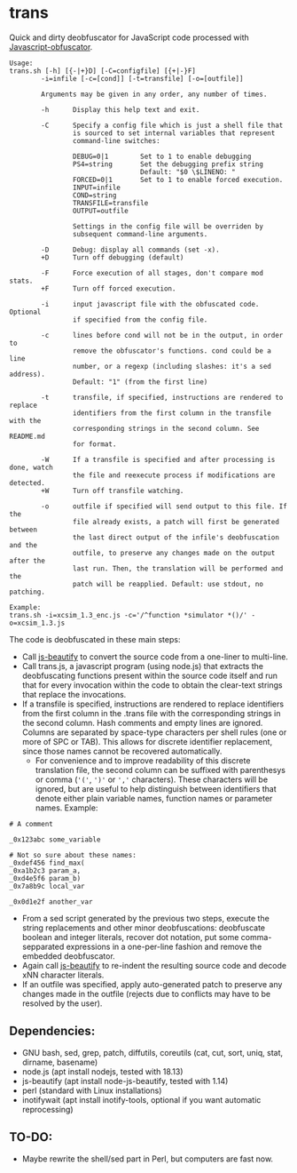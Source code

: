 # trans

Quick and dirty deobfuscator for JavaScript code processed with [Javascript-obfuscator](https://github.com/javascript-obfuscator/javascript-obfuscator).

```
Usage:
trans.sh [-h] [{-|+}D] [-C=configfile] [{+|-}F]
        -i=infile [-c=[cond]] [-t=transfile] [-o=[outfile]]

        Arguments may be given in any order, any number of times.

        -h      Display this help text and exit.

        -C      Specify a config file which is just a shell file that
                is sourced to set internal variables that represent
                command-line switches:

                DEBUG=0|1        Set to 1 to enable debugging
                PS4=string       Set the debugging prefix string
                                 Default: "$0 \$LINENO: "
                FORCED=0|1       Set to 1 to enable forced execution.
                INPUT=infile
                COND=string
                TRANSFILE=transfile
                OUTPUT=outfile

                Settings in the config file will be overriden by
                subsequent command-line arguments.

        -D      Debug: display all commands (set -x).
        +D      Turn off debugging (default)

        -F      Force execution of all stages, don't compare mod stats.
        +F      Turn off forced execution.

        -i      input javascript file with the obfuscated code. Optional
                if specified from the config file.

        -c      lines before cond will not be in the output, in order to
                remove the obfuscator's functions. cond could be a line
                number, or a regexp (including slashes: it's a sed address).
                Default: "1" (from the first line)

        -t      transfile, if specified, instructions are rendered to replace
                identifiers from the first column in the transfile with the
                corresponding strings in the second column. See README.md
                for format.

        -W      If a transfile is specified and after processing is done, watch
                the file and reexecute process if modifications are detected.
        +W      Turn off transfile watching.

        -o      outfile if specified will send output to this file. If the
                file already exists, a patch will first be generated between
                the last direct output of the infile's deobfuscation and the
                outfile, to preserve any changes made on the output after the
                last run. Then, the translation will be performed and the
                patch will be reapplied. Default: use stdout, no patching.

Example:
trans.sh -i=xcsim_1.3_enc.js -c='/^function *simulator *()/' -o=xcsim_1.3.js
```

The code is deobfuscated in these main steps:

- Call [js-beautify](https://github.com/beautify-web/js-beautify) to
  convert the source code from a one-liner to multi-line.
- Call trans.js, a javascript program (using node.js) that extracts
  the deobfuscating functions present within the source code itself
  and run that for every invocation within the code to obtain the
  clear-text strings that replace the invocations.
- If a transfile is specified, instructions are rendered to replace
  identifiers from the first column in the .trans file with the
  corresponding strings in the second column.  Hash comments and empty
  lines are ignored. Columns are separated by space-type characters
  per shell rules (one or more of SPC or TAB). This allows for
  discrete identifier replacement, since those names cannot be
  recovered automatically.
  - For convenience and to improve readability of this discrete
    translation file, the second column can be suffixed with
    parenthesys or comma (`'('`, `')'` or `','` characters). These
    characters will be ignored, but are useful to help distinguish
    between identifiers that denote either plain variable names,
    function names or parameter names. Example:

```
# A comment

_0x123abc some_variable

# Not so sure about these names:
_0xdef456 find_max(
_0xa1b2c3 param_a,
_0xd4e5f6 param_b)
_0x7a8b9c local_var

_0x0d1e2f another_var
```

- From a sed script generated by the previous two steps, execute the
  string replacements and other minor deobfuscations: deobfuscate boolean
  and integer literals, recover dot notation, put some
  comma-sepparated expressions in a one-per-line fashion and remove
  the embedded deobfuscator.
- Again call [js-beautify](https://github.com/beautify-web/js-beautify) to
  re-indent the resulting source code and decode xNN character literals.
- If an outfile was specified, apply auto-generated patch to preserve any
  changes made in the outfile (rejects due to conflicts may have to be
  resolved by the user).

## Dependencies:

- GNU bash, sed, grep, patch, diffutils, coreutils (cat, cut, sort, uniq, stat, dirname, basename)
- node.js (apt install nodejs, tested with 18.13)
- js-beautify (apt install node-js-beautify, tested with 1.14)
- perl (standard with Linux installations)
- inotifywait (apt install inotify-tools, optional if you want automatic reprocessing)

## TO-DO:

- Maybe rewrite the shell/sed part in Perl, but computers are fast now.

